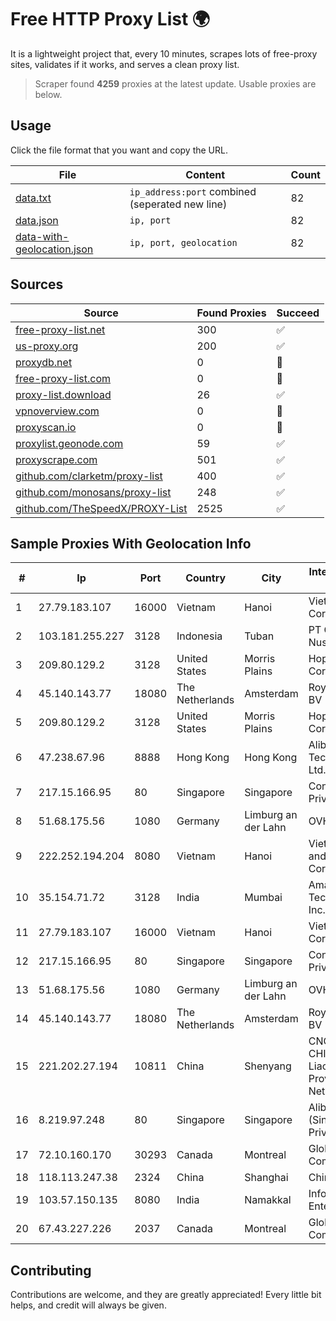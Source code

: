 
# Free HTTP Proxy List 🌍

It is a lightweight project that, every 10 minutes, scrapes lots of free-proxy sites, validates if it works, and serves a clean proxy list.


> Scraper found **4259** proxies at the latest update. Usable proxies are below.

## Usage

Click the file format that you want and copy the URL.


|File|Content|Count|
|----|-------|-----|
|[data.txt](https://raw.githubusercontent.com/themiralay/Proxy-List-World/master/data.txt)|`ip_address:port` combined (seperated new line)|82|
|[data.json](https://raw.githubusercontent.com/themiralay/Proxy-List-World/master/data.json)|`ip, port`|82|
|[data-with-geolocation.json](https://raw.githubusercontent.com/themiralay/Proxy-List-World/master/data-with-geolocation.json)|`ip, port, geolocation`|82|

## Sources

|Source|Found Proxies|Succeed|
|------|-------------|-------|
|[free-proxy-list.net](https://free-proxy-list.net)|300|✅|
|[us-proxy.org](https://www.us-proxy.org)|200|✅|
|[proxydb.net](http://proxydb.net)|0|🚫|
|[free-proxy-list.com](https://free-proxy-list.com/?page=&port=&type%5B%5D=http&type%5B%5D=https&up_time=0&search=Search)|0|🚫|
|[proxy-list.download](https://www.proxy-list.download/HTTP)|26|✅|
|[vpnoverview.com](https://vpnoverview.com/privacy/anonymous-browsing/free-proxy-servers)|0|🚫|
|[proxyscan.io](https://www.proxyscan.io)|0|🚫|
|[proxylist.geonode.com](https://proxylist.geonode.com/api/proxy-list?limit=300&page=1&sort_by=lastChecked&sort_type=desc&protocols=http,https)|59|✅|
|[proxyscrape.com](https://api.proxyscrape.com/v2/?request=displayproxies&protocol=http&timeout=10000&country=all&ssl=all&anonymity=all)|501|✅|
|[github.com/clarketm/proxy-list](https://raw.githubusercontent.com/clarketm/proxy-list/master/proxy-list-raw.txt)|400|✅|
|[github.com/monosans/proxy-list](https://raw.githubusercontent.com/monosans/proxy-list/main/proxies/http.txt)|248|✅|
|[github.com/TheSpeedX/PROXY-List](https://raw.githubusercontent.com/TheSpeedX/PROXY-List/master/http.txt)|2525|✅|


## Sample Proxies With Geolocation Info

|#|Ip|Port|Country|City|Internet Service Provider|
|-|--|----|-------|----|-------------------------|
|1|27.79.183.107|16000|Vietnam|Hanoi|Viettel Corporation|
|2|103.181.255.227|3128|Indonesia|Tuban|PT Giga Digital Nusantara|
|3|209.80.129.2|3128|United States|Morris Plains|HopOne Internet Corporation|
|4|45.140.143.77|18080|The Netherlands|Amsterdam|RoyaleHosting BV|
|5|209.80.129.2|3128|United States|Morris Plains|HopOne Internet Corporation|
|6|47.238.67.96|8888|Hong Kong|Hong Kong|Alibaba (US) Technology Co., Ltd.|
|7|217.15.166.95|80|Singapore|Singapore|Contabo Asia Private Limited|
|8|51.68.175.56|1080|Germany|Limburg an der Lahn|OVH SAS|
|9|222.252.194.204|8080|Vietnam|Hanoi|VietNam Post and Telecom Corporation|
|10|35.154.71.72|3128|India|Mumbai|Amazon Technologies Inc.|
|11|27.79.183.107|16000|Vietnam|Hanoi|Viettel Corporation|
|12|217.15.166.95|80|Singapore|Singapore|Contabo Asia Private Limited|
|13|51.68.175.56|1080|Germany|Limburg an der Lahn|OVH SAS|
|14|45.140.143.77|18080|The Netherlands|Amsterdam|RoyaleHosting BV|
|15|221.202.27.194|10811|China|Shenyang|CNC Group CHINA169 Liaoning Province Network|
|16|8.219.97.248|80|Singapore|Singapore|Alibaba Cloud (Singapore) Private Limited|
|17|72.10.160.170|30293|Canada|Montreal|GloboTech Communications|
|18|118.113.247.38|2324|China|Shanghai|Chinanet|
|19|103.57.150.135|8080|India|Namakkal|Infonet Comm Enterprises|
|20|67.43.227.226|2037|Canada|Montreal|GloboTech Communications|



## Contributing

Contributions are welcome, and they are greatly appreciated! Every
little bit helps, and credit will always be given.

